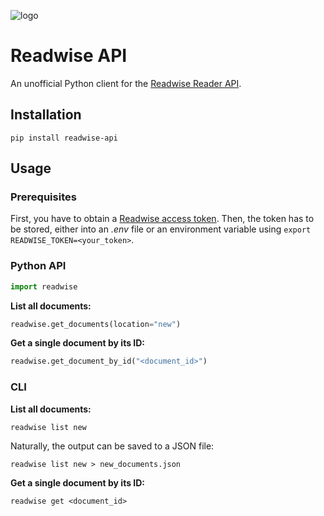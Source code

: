![logo](logo.png)

# Readwise API

An unofficial Python client for the [Readwise Reader API](https://readwise.io/reader_api).

## Installation

`pip install readwise-api`

## Usage

### Prerequisites

First, you have to obtain a [Readwise access token](https://readwise.io/access_token).
Then, the token has to be stored, either into an *.env* file or an environment variable using `export READWISE_TOKEN=<your_token>`.

### Python API

```python
import readwise
```

**List all documents:**

```python
readwise.get_documents(location="new")
```

**Get a single document by its ID:**

```python
readwise.get_document_by_id("<document_id>")
```

### CLI

**List all documents:**

```shell
readwise list new
```

Naturally, the output can be saved to a JSON file:

```shell
readwise list new > new_documents.json
```

**Get a single document by its ID:**


```shell
readwise get <document_id>
```